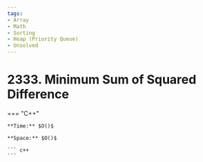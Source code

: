 ```yaml
---
tags:
- Array
- Math
- Sorting
- Heap (Priority Queue)
- Unsolved
---
```



# 2333. Minimum Sum of Squared Difference

=== "C++"

    **Time:** $O()$

    **Space:** $O()$

    ``` c++
    ```